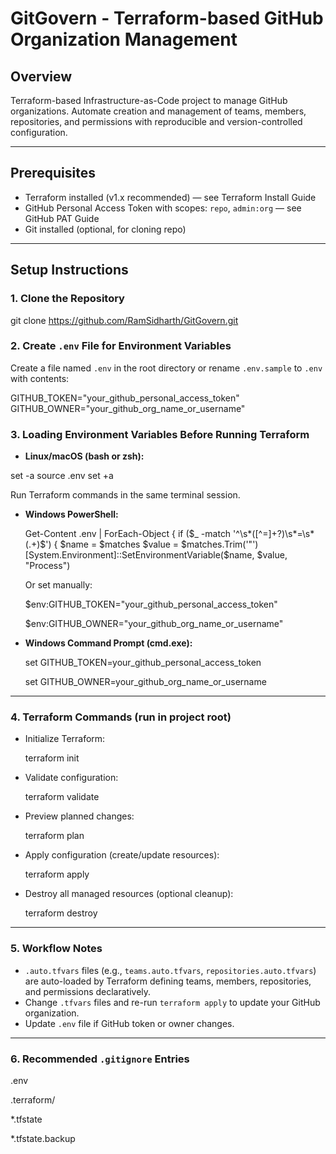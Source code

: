 # GitGovern - Terraform-based GitHub Organization Management

## Overview
Terraform-based Infrastructure-as-Code project to manage GitHub organizations. Automate creation and management of teams, members, repositories, and permissions with reproducible and version-controlled configuration.

---

## Prerequisites
- Terraform installed (v1.x recommended) — see Terraform Install Guide
- GitHub Personal Access Token with scopes: `repo`, `admin:org` — see GitHub PAT Guide
- Git installed (optional, for cloning repo)

---

## Setup Instructions

### 1. Clone the Repository
git clone https://github.com/RamSidharth/GitGovern.git


### 2. Create `.env` File for Environment Variables
Create a file named `.env` in the root directory or rename `.env.sample` to `.env` with contents:

GITHUB_TOKEN="your_github_personal_access_token"          
GITHUB_OWNER="your_github_org_name_or_username"           


### 3. Loading Environment Variables Before Running Terraform

- **Linux/macOS (bash or zsh):**
  
set -a 
source .env
set +a

Run Terraform commands in the same terminal session.

- **Windows PowerShell:**

  Get-Content .env | ForEach-Object {
  if ($_ -match '^\s*([^=]+?)\s*=\s*(.+)$') {
  $name = $matches
  $value = $matches.Trim('"')
  [System.Environment]::SetEnvironmentVariable($name, $value, "Process")

  Or set manually:
  
  $env:GITHUB_TOKEN="your_github_personal_access_token"
  
  $env:GITHUB_OWNER="your_github_org_name_or_username"


- **Windows Command Prompt (cmd.exe):**

  set GITHUB_TOKEN=your_github_personal_access_token
  
  set GITHUB_OWNER=your_github_org_name_or_username

---

### 4. Terraform Commands (run in project root)

- Initialize Terraform:

  terraform init

- Validate configuration:

  terraform validate

- Preview planned changes:
  
  terraform plan

- Apply configuration (create/update resources):

  terraform apply

- Destroy all managed resources (optional cleanup):

  terraform destroy


---

### 5. Workflow Notes
- `.auto.tfvars` files (e.g., `teams.auto.tfvars`, `repositories.auto.tfvars`) are auto-loaded by Terraform defining teams, members, repositories, and permissions declaratively.
- Change `.tfvars` files and re-run `terraform apply` to update your GitHub organization.
- Update `.env` file if GitHub token or owner changes.

---

### 6. Recommended `.gitignore` Entries

.env

.terraform/

*.tfstate

*.tfstate.backup




